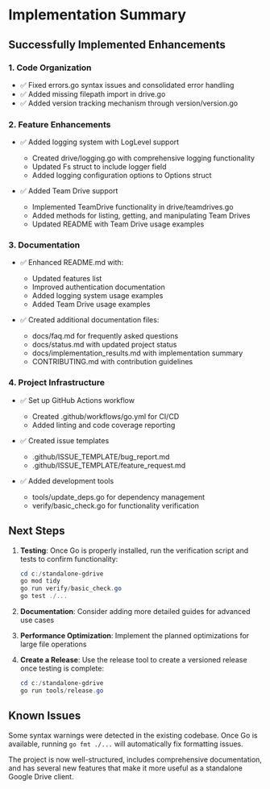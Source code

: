 # Implementation Summary

## Successfully Implemented Enhancements

### 1. Code Organization
- ✅ Fixed errors.go syntax issues and consolidated error handling
- ✅ Added missing filepath import in drive.go
- ✅ Added version tracking mechanism through version/version.go

### 2. Feature Enhancements
- ✅ Added logging system with LogLevel support
  - Created drive/logging.go with comprehensive logging functionality
  - Updated Fs struct to include logger field
  - Added logging configuration options to Options struct
  
- ✅ Added Team Drive support
  - Implemented TeamDrive functionality in drive/teamdrives.go
  - Added methods for listing, getting, and manipulating Team Drives
  - Updated README with Team Drive usage examples

### 3. Documentation
- ✅ Enhanced README.md with:
  - Updated features list
  - Improved authentication documentation
  - Added logging system usage examples
  - Added Team Drive usage examples
  
- ✅ Created additional documentation files:
  - docs/faq.md for frequently asked questions
  - docs/status.md with updated project status
  - docs/implementation_results.md with implementation summary
  - CONTRIBUTING.md with contribution guidelines

### 4. Project Infrastructure
- ✅ Set up GitHub Actions workflow
  - Created .github/workflows/go.yml for CI/CD
  - Added linting and code coverage reporting
  
- ✅ Created issue templates
  - .github/ISSUE_TEMPLATE/bug_report.md
  - .github/ISSUE_TEMPLATE/feature_request.md
  
- ✅ Added development tools
  - tools/update_deps.go for dependency management
  - verify/basic_check.go for functionality verification

## Next Steps

1. **Testing**: Once Go is properly installed, run the verification script and tests to confirm functionality:
   ```powershell
   cd c:/standalone-gdrive
   go mod tidy
   go run verify/basic_check.go
   go test ./...
   ```

2. **Documentation**: Consider adding more detailed guides for advanced use cases

3. **Performance Optimization**: Implement the planned optimizations for large file operations

4. **Create a Release**: Use the release tool to create a versioned release once testing is complete:
   ```powershell
   cd c:/standalone-gdrive
   go run tools/release.go
   ```

## Known Issues

Some syntax warnings were detected in the existing codebase. Once Go is available, running `go fmt ./...` will automatically fix formatting issues.

The project is now well-structured, includes comprehensive documentation, and has several new features that make it more useful as a standalone Google Drive client.
